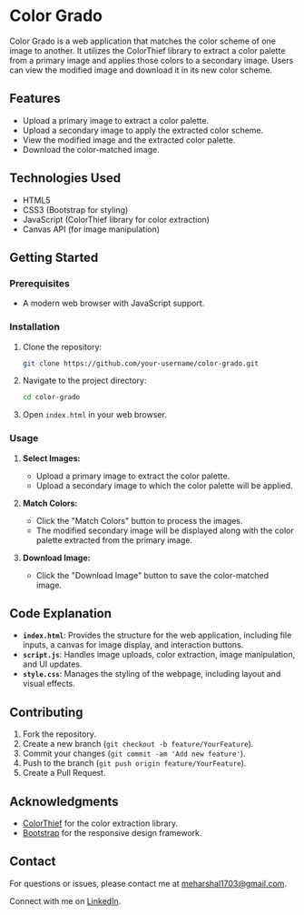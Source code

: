 # Color Grado

Color Grado is a web application that matches the color scheme of one image to another. It utilizes the ColorThief library to extract a color palette from a primary image and applies those colors to a secondary image. Users can view the modified image and download it in its new color scheme.

## Features

- Upload a primary image to extract a color palette.
- Upload a secondary image to apply the extracted color scheme.
- View the modified image and the extracted color palette.
- Download the color-matched image.

## Technologies Used

- HTML5
- CSS3 (Bootstrap for styling)
- JavaScript (ColorThief library for color extraction)
- Canvas API (for image manipulation)

## Getting Started

### Prerequisites

- A modern web browser with JavaScript support.

### Installation

1. Clone the repository:
    ```bash
    git clone https://github.com/your-username/color-grado.git
    ```

2. Navigate to the project directory:
    ```bash
    cd color-grado
    ```

3. Open `index.html` in your web browser.

### Usage

1. **Select Images:**
   - Upload a primary image to extract the color palette.
   - Upload a secondary image to which the color palette will be applied.

2. **Match Colors:**
   - Click the "Match Colors" button to process the images.
   - The modified secondary image will be displayed along with the color palette extracted from the primary image.

3. **Download Image:**
   - Click the "Download Image" button to save the color-matched image.

## Code Explanation

- **`index.html`**: Provides the structure for the web application, including file inputs, a canvas for image display, and interaction buttons.
- **`script.js`**: Handles image uploads, color extraction, image manipulation, and UI updates.
- **`style.css`**: Manages the styling of the webpage, including layout and visual effects.

## Contributing

1. Fork the repository.
2. Create a new branch (`git checkout -b feature/YourFeature`).
3. Commit your changes (`git commit -am 'Add new feature'`).
4. Push to the branch (`git push origin feature/YourFeature`).
5. Create a Pull Request.

## Acknowledgments

- [ColorThief](https://github.com/lokesh/color-thief) for the color extraction library.
- [Bootstrap](https://getbootstrap.com) for the responsive design framework.

## Contact

For questions or issues, please contact me at [meharshal1703@gmail.com](mailto:meharshal1703@gmail.com).

Connect with me on [LinkedIn](https://www.linkedin.com/in/your-linkedin-profile).
